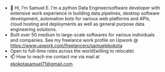 - 👋 Hi, I’m Samuel E. I'm a python Data Engineer/software developer with extensive work experience in building data pipelines, desktop software development, automation bots for various web platforms and APIs, cloud hosting and deployments as well as general purpose data engineering solutions.
- Built over 50 medium to large-scale softwares for various individuals and companies. See my freelance work profile on Upwork @ https://www.upwork.com/freelancers/samuelekokota
-  Open to full-time roles across the world(willing to relocate)
- 📫 How to reach me contact me via mail at ekokotasamuel71@gmail.com.

<!---
Samstix636/Samstix636 is a ✨ special ✨ repository because its `README.md` (this file) appears on your GitHub profile.
You can click the Preview link to take a look at your changes.
--->
